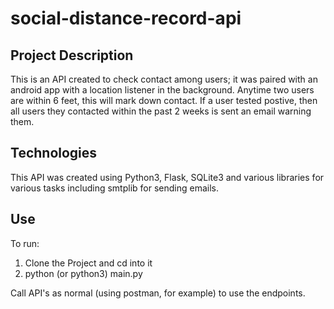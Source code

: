 # social-distance-record-api


## Project Description

This is an API created to check contact among users; it was paired with an android app with a location listener in the background. Anytime two users are within 6 feet, this will mark down contact. If a user tested postive, then all users they contacted within the past 2 weeks is sent an email warning them.

## Technologies

This API was created using Python3, Flask, SQLite3 and various libraries for various tasks including smtplib for sending emails.

## Use

To run:

1) Clone the Project and cd into it
2) python (or python3) main.py

Call API's as normal (using postman, for example) to use the endpoints.




